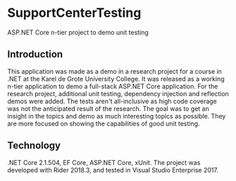 # SupportCenterTesting
ASP.NET Core n-tier project to demo unit testing

## Introduction
This application was made as a demo in a research project for a course in .NET at the Karel de Grote University College. It was released as a working n-tier application to demo a full-stack ASP.NET Core application. For the research project, additional unit testing, dependency injection and reflection demos were added. 
The tests aren't all-inclusive as high code coverage was not the anticipated result of the research. The goal was to get an insight in the topics and demo as much interesting topics as possible. They are more focused on showing the capabilities of good unit testing. 

## Technology
.NET Core 2.1.504, EF Core, ASP.NET Core, xUnit. The project was developed with Rider 2018.3, and tested in Visual Studio Enterprise 2017.
